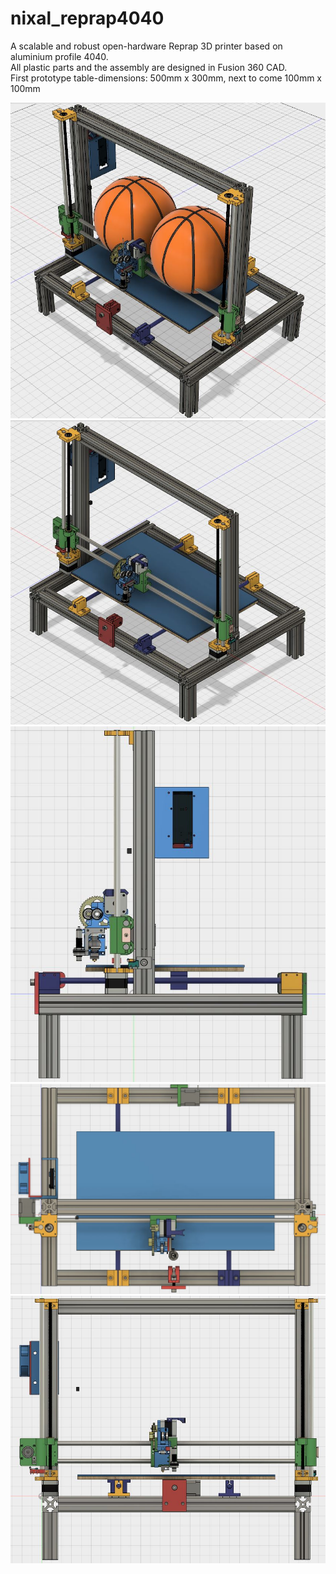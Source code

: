 # nixal_reprap4040   

A scalable and robust open-hardware Reprap 3D printer based on aluminium profile 4040.  
All plastic parts and the assembly are designed in Fusion 360 CAD.  
First prototype table-dimensions: 500mm x 300mm, next to come 100mm x 100mm

![nixal i3](nixal_reprap4040_asm5_basketballs.jpg "nixal_reprap4040 3D printer")  
![nixal i3](nixal_reprap4040_asm.jpg "nixal_reprap4040 3D printer")  
![nixal i3](nixal_reprap4040_asm2.jpg "nixal_reprap4040 3D printer") 
![nixal i3](nixal_reprap4040_asm3.jpg "nixal_reprap4040 3D printer") 
![nixal i3](nixal_reprap4040_asm4.jpg "nixal_reprap4040 3D printer") 





